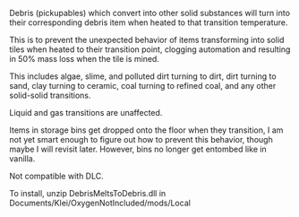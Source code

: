 Debris (pickupables) which convert into other solid substances will turn into their corresponding debris item when heated to that transition temperature.

This is to prevent the unexpected behavior of items transforming into solid tiles when heated to their transition point, clogging automation and resulting in 50% mass loss when the tile is mined.

This includes algae, slime, and polluted dirt turning to dirt, dirt turning to sand, clay turning to ceramic, coal turning to refined coal, and any other solid-solid transitions.

Liquid and gas transitions are unaffected.

Items in storage bins get dropped onto the floor when they transition, I am not yet smart enough to figure out how to prevent this behavior, though maybe I will revisit later. However, bins no longer get entombed like in vanilla.

Not compatible with DLC.

To install, unzip DebrisMeltsToDebris.dll in Documents/Klei/OxygenNotIncluded/mods/Local
